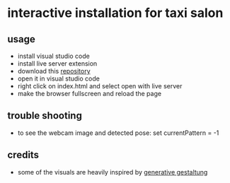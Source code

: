 # interactive installation for taxi salon

## usage
* install visual studio code
* install live server extension
* download this [repository](https://github.com/nantlab/nantlab-workshop-cc-taxisalon/archive/refs/heads/master.zip)
* open it in visual studio code
* right click on index.html and select open with live server
* make the browser fullscreen and reload the page

## trouble shooting
* to see the webcam image and detected pose: set currentPattern = -1


## credits
* some of the visuals are heavily inspired by [generative gestaltung](http://www.generative-gestaltung.de/2/)